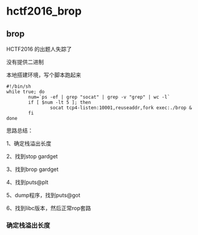 # hctf2016_brop
## brop
HCTF2016 的出题人失踪了

没有提供二进制

本地搭建环境，写个脚本跑起来
```
#!/bin/sh
while true; do
        num=`ps -ef | grep "socat" | grep -v "grep" | wc -l`
        if [ $num -lt 5 ]; then
                socat tcp4-listen:10001,reuseaddr,fork exec:./brop &
        fi
done
```

思路总结：

1、确定栈溢出长度

2、找到stop gardget

3、找到brop gardget

4、找到puts@plt

5、dump程序，找到puts@got

6、找到libc版本，然后正常rop套路

### 确定栈溢出长度

```python

```
